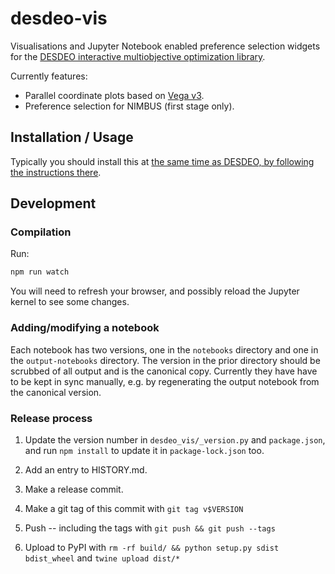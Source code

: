 # desdeo-vis

Visualisations and Jupyter Notebook enabled preference selection widgets for
the [DESDEO interactive multiobjective optimization library](https://github.com/industrial-optimization-group/DESDEO).

Currently features:
 * Parallel coordinate plots based on [Vega v3](https://vega.github.io/).
 * Preference selection for NIMBUS (first stage only).

## Installation / Usage

Typically you should install this at [the same time as DESDEO, by following the
instructions there](https://github.com/industrial-optimization-group/DESDEO).

## Development ##

### Compilation ###

Run:

```bash
npm run watch
```

You will need to refresh your browser, and possibly reload the Jupyter kernel to see some changes.

### Adding/modifying a notebook ###

Each notebook has two versions, one in the `notebooks` directory and one in the
`output-notebooks` directory. The version in the prior directory should be
scrubbed of all output and is the canonical copy. Currently they have have to
be kept in sync manually, e.g. by regenerating the output notebook from the
canonical version.

### Release process ###

1. Update the version number in `desdeo_vis/_version.py` and `package.json`,
   and run `npm install` to update it in `package-lock.json` too.

2. Add an entry to HISTORY.md.

2. Make a release commit.

3. Make a git tag of this commit with `git tag v$VERSION`

4. Push -- including the tags with `git push && git push --tags`

5. Upload to PyPI with `rm -rf build/ && python setup.py sdist bdist_wheel` and `twine upload dist/*`
